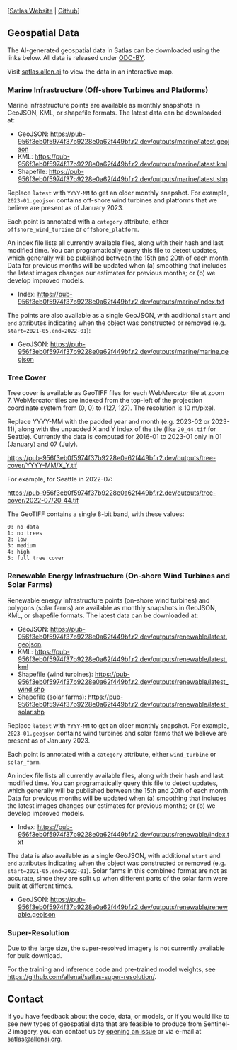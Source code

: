 [[Satlas Website](https://satlas.allen.ai/) | [Github](https://github.com/allenai/satlas/)]

## Geospatial Data

The AI-generated geospatial data in Satlas can be downloaded using the links below.
All data is released under [ODC-BY](DataLicense).

Visit [satlas.allen.ai](https://satlas.allen.ai/) to view the data in an interactive map.

### Marine Infrastructure (Off-shore Turbines and Platforms)

Marine infrastructure points are available as monthly snapshots in GeoJSON, KML, or shapefile formats.
The latest data can be downloaded at:

- GeoJSON: https://pub-956f3eb0f5974f37b9228e0a62f449bf.r2.dev/outputs/marine/latest.geojson
- KML: https://pub-956f3eb0f5974f37b9228e0a62f449bf.r2.dev/outputs/marine/latest.kml
- Shapefile: https://pub-956f3eb0f5974f37b9228e0a62f449bf.r2.dev/outputs/marine/latest.shp

Replace `latest` with `YYYY-MM` to get an older monthly snapshot. For example, `2023-01.geojson`
contains off-shore wind turbines and platforms that we believe are present as of January 2023.

Each point is annotated with a `category` attribute, either `offshore_wind_turbine` or `offshore_platform`.

An index file lists all currently available files, along with their hash and last modified time.
You can programatically query this file to detect updates, which generally will be published
between the 15th and 20th of each month.
Data for previous months will be updated when (a) smoothing that includes the latest images
changes our estimates for previous months; or (b) we develop improved models.

- Index: https://pub-956f3eb0f5974f37b9228e0a62f449bf.r2.dev/outputs/marine/index.txt

The points are also available as a single GeoJSON, with additional `start` and `end` attributes
indicating when the object was constructed or removed (e.g. `start=2021-05,end=2022-01`):

- GeoJSON: https://pub-956f3eb0f5974f37b9228e0a62f449bf.r2.dev/outputs/marine/marine.geojson

### Tree Cover

Tree cover is available as GeoTIFF files for each WebMercator tile at zoom 7.
WebMercator tiles are indexed from the top-left of the projection coordinate
system from (0, 0) to (127, 127). The resolution is 10 m/pixel.

Replace YYYY-MM with the padded year and month (e.g. 2023-02 or 2023-11), along with the
unpadded X and Y index of the tile (like `20_44.tif` for Seattle).
Currently the data is computed for 2016-01 to 2023-01 only in 01 (January) and 07 (July).

https://pub-956f3eb0f5974f37b9228e0a62f449bf.r2.dev/outputs/tree-cover/YYYY-MM/X_Y.tif

For example, for Seattle in 2022-07:

https://pub-956f3eb0f5974f37b9228e0a62f449bf.r2.dev/outputs/tree-cover/2022-07/20_44.tif

The GeoTIFF contains a single 8-bit band, with these values:

    0: no data
    1: no trees
    2: low
    3: medium
    4: high
    5: full tree cover

### Renewable Energy Infrastructure (On-shore Wind Turbines and Solar Farms)

Renewable energy infrastructure points (on-shore wind turbines) and polygons (solar farms) are available as monthly snapshots in GeoJSON, KML, or shapefile formats.
The latest data can be downloaded at:

- GeoJSON: https://pub-956f3eb0f5974f37b9228e0a62f449bf.r2.dev/outputs/renewable/latest.geojson
- KML: https://pub-956f3eb0f5974f37b9228e0a62f449bf.r2.dev/outputs/renewable/latest.kml
- Shapefile (wind turbines): https://pub-956f3eb0f5974f37b9228e0a62f449bf.r2.dev/outputs/renewable/latest_wind.shp
- Shapefile (solar farms): https://pub-956f3eb0f5974f37b9228e0a62f449bf.r2.dev/outputs/renewable/latest_solar.shp

Replace `latest` with `YYYY-MM` to get an older monthly snapshot. For example, `2023-01.geojson`
contains wind turbines and solar farms that we believe are present as of January 2023.

Each point is annotated with a `category` attribute, either `wind_turbine` or `solar_farm`.

An index file lists all currently available files, along with their hash and last modified time.
You can programatically query this file to detect updates, which generally will be published
between the 15th and 20th of each month.
Data for previous months will be updated when (a) smoothing that includes the latest images
changes our estimates for previous months; or (b) we develop improved models.

- Index: https://pub-956f3eb0f5974f37b9228e0a62f449bf.r2.dev/outputs/renewable/index.txt

The data is also available as a single GeoJSON, with additional `start` and `end` attributes
indicating when the object was constructed or removed (e.g. `start=2021-05,end=2022-01`).
Solar farms in this combined format are not as accurate, since they are split up when different
parts of the solar farm were built at different times.

- GeoJSON: https://pub-956f3eb0f5974f37b9228e0a62f449bf.r2.dev/outputs/renewable/renewable.geojson

### Super-Resolution

Due to the large size, the super-resolved imagery is not currently available for bulk download.

For the training and inference code and pre-trained model weights, see https://github.com/allenai/satlas-super-resolution/.

## Contact

If you have feedback about the code, data, or models, or if you would like to see new types of geospatial data that are feasible to produce from Sentinel-2 imagery,
you can contact us by [opening an issue](https://github.com/allenai/satlas/issues/new) or via e-mail at satlas@allenai.org.